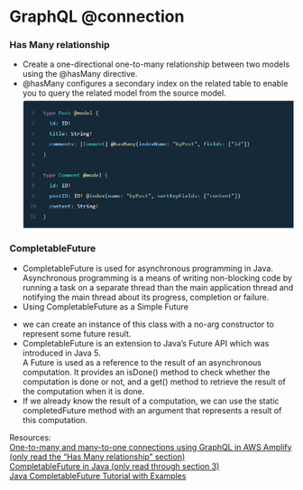 # GraphQL @connection
### Has Many relationship
* Create a one-directional one-to-many relationship between two models using the @hasMany directive.  
* @hasMany configures a secondary index on the related table to enable you to query the related model from the source model.  
![img](./GraphQl/hasmany.PNG)  
  
### CompletableFuture
<!-- Read https://www.callicoder.com/java-8-completablefuture-tutorial/ -->
* CompletableFuture is used for asynchronous programming in Java. Asynchronous programming is a means of writing non-blocking code by running a task on a separate thread than the main application thread and notifying the main thread about its progress, completion or failure.  
* Using CompletableFuture as a Simple Future 
- we can create an instance of this class with a no-arg constructor to represent some future result.   
- CompletableFuture is an extension to Java’s Future API which was introduced in Java 5.  
A Future is used as a reference to the result of an asynchronous computation. It provides an isDone() method to check whether the computation is done or not, and a get() method to retrieve the result of the computation when it is done.  
- If we already know the result of a computation, we can use the static completedFuture method with an argument that represents a result of this computation.  

Resources:  
[One-to-many and many-to-one connections using GraphQL in AWS Amplify (only read the “Has Many relationship” section)](https://docs.amplify.aws/cli/graphql/data-modeling/#belongs-to-relationship)  
[CompletableFuture in Java (only read through section 3)](https://www.baeldung.com/java-completablefuture)  
[Java CompletableFuture Tutorial with Examples](https://www.callicoder.com/java-8-completablefuture-tutorial/)